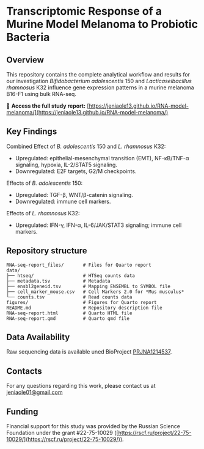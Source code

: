 # Transcriptomic Response of a Murine Model Melanoma to Probiotic Bacteria

## Overview

This repository contains the complete analytical workflow and results for our investigation *Bifidobacterium adolescentis* 150 and *Lacticaseibacillus rhamnosus* K32 influence gene expression patterns in a murine melanoma  B16-F1 using bulk RNA-seq.

🔗 **Access the full study report:**  [https://jeniaole13.github.io/RNA-model-melanoma/](https://jeniaole13.github.io/RNA-model-melanoma/)

## Key Findings
Combined Effect of *B. adolescentis* 150 and *L. rhamnosus* K32: 
- Upregulated: epithelial-mesenchymal transition (EMT), NF-κB/TNF-α signaling, hypoxia, IL-2/STAT5 signaling.
- Downregulated: E2F targets, G2/M checkpoints.

Effects of *B. adolescentis*  150:
- Upregulated: TGF-β, WNT/β-catenin signaling.
- Downregulated: immune cell markers.

Effects of *L. rhamnosus* K32:
- Upregulated: IFN-γ, IFN-α, IL-6/JAK/STAT3 signaling; immune cell markers.

## Repository structure
```
RNA-seq-report_files/       # Files for Quarto report
data/
├── htseq/                  # HTSeq counts data
├── metadata.tsv            # Metadata
├── ensbl2geneid.tsv        # Mapping ENSEMBL to SYMBOL file
├── cell_marker_mouse.csv   # Cell Markers 2.0 for *Mus musculus*
└── counts.tsv              # Read counts data
figures/                    # Figures for Quarto report
README.md                   # Repository description file
RNA-seq-report.html         # Quarto HTML file
RNA-seq-report.qmd          # Quarto qmd file
```

## Data Availability
Raw sequencing data is available uned BioProject [PRJNA1214537](https://www.ncbi.nlm.nih.gov/bioproject/PRJNA1214537/).

## Contacts
For any questions regarding this work, please contact us at jeniaole01@gmail.com

## Funding
Financial support for this study was provided by the Russian Science Foundation under the grant #22-75-10029 ([https://rscf.ru/project/22-75-10029/](https://rscf.ru/project/22-75-10029/)).
